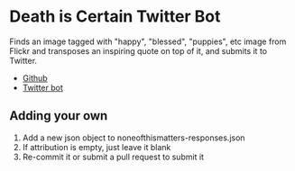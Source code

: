# Death is Certain Twitter Bot

Finds an image tagged with "happy", "blessed", "puppies", etc image from Flickr and transposes an inspiring quote on top of it, and submits it to Twitter.

- [Github](https://github.com/RobErskine/deathiscertainbot)
- [Twitter bot](https://twitter.com/certaindeathbot)

## Adding your own
1. Add a new json object to noneofthismatters-responses.json
2. If attribution is empty, just leave it blank
3. Re-commit it or submit a pull request to submit it